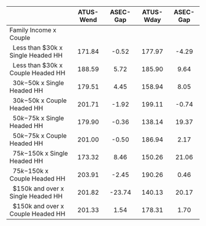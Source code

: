 
|                      |    ATUS-Wend |     ASEC-Gap |    ATUS-Wday |     ASEC-Gap |
| -------------------- | :----------: | :----------: | :----------: | :----------: |
| Family Income x Couple |              |              |              |              |
| &nbsp;&nbsp;Less than $30k x Single Headed HH |       171.84 |        -0.52 |       177.97 |        -4.29 |
| &nbsp;&nbsp;Less than $30k x Couple Headed HH |       188.59 |         5.72 |       185.90 |         9.64 |
| &nbsp;&nbsp;$30k-$50k x Single Headed HH |       179.51 |         4.45 |       158.94 |         8.05 |
| &nbsp;&nbsp;$30k-$50k x Couple Headed HH |       201.71 |        -1.92 |       199.11 |        -0.74 |
| &nbsp;&nbsp;$50k-$75k x Single Headed HH |       179.90 |        -0.36 |       138.14 |        19.37 |
| &nbsp;&nbsp;$50k-$75k x Couple Headed HH |       201.00 |        -0.50 |       186.94 |         2.17 |
| &nbsp;&nbsp;$75k-$150k x Single Headed HH |       173.32 |         8.46 |       150.26 |        21.06 |
| &nbsp;&nbsp;$75k-$150k x Couple Headed HH |       203.91 |        -2.45 |       190.26 |         0.46 |
| &nbsp;&nbsp;$150k and over x Single Headed HH |       201.82 |       -23.74 |       140.13 |        20.17 |
| &nbsp;&nbsp;$150k and over x Couple Headed HH |       201.33 |         1.54 |       178.31 |         1.70 |


